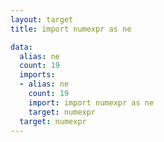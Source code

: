 ```yaml
---
layout: target
title: import numexpr as ne

data:
  alias: ne
  count: 19
  imports:
  - alias: ne
    count: 19
    import: import numexpr as ne
    target: numexpr
  target: numexpr
---
```

